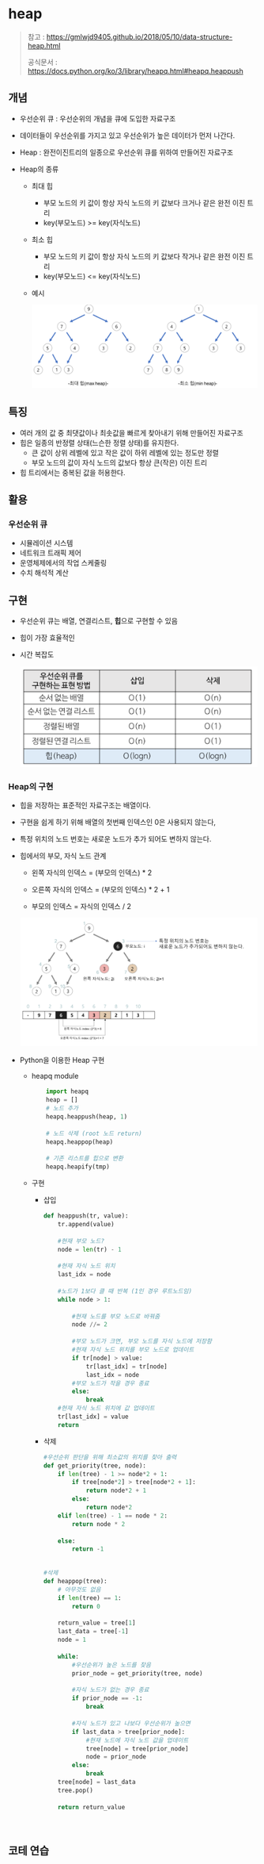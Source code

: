 # heap

> 참고 : https://gmlwjd9405.github.io/2018/05/10/data-structure-heap.html
>
> 공식문서 : https://docs.python.org/ko/3/library/heapq.html#heapq.heappush



## 개념

- 우선순위 큐 : 우선순위의 개념을 큐에 도입한 자료구조
  
- 데이터들이 우선순위를 가지고 있고 우선순위가 높은 데이터가 먼저 나간다.
  
- Heap : 완전이진트리의 일종으로 우선순위 큐를 위하여 만들어진 자료구조

- Heap의 종류

  - 최대 힙
    - 부모 노드의 키 값이 항상 자식 노드의 키 값보다 크거나 같은 완전 이진 트리
    - key(부모노드) >= key(자식노드)

  - 최소 힙

    - 부모 노드의 키 값이 항상 자식 노드의 키 값보다 작거나 같은 완전 이진 트리
    - key(부모노드) <= key(자식노드)

  - 예시

    ![image-20220418155100288](heap.assets/image-20220418155100288.png)



## 특징

- 여러 개의 값 중 최댓값이나 최솟값을 빠르게 찾아내기 위해 만들어진 자료구조
- 힙은 일종의 반정렬 상태(느슨한 정렬 상태)를 유지한다.
  - 큰 값이 상위 레벨에 있고 작은 값이 하위 레벨에 있는 정도만 정렬
  - 부모 노드의 값이 자식 노드의 값보다 항상 큰(작은) 이진 트리
- 힙 트리에서는 중복된 값을 허용한다.





## 활용

### 우선순위 큐

- 시뮬레이션 시스템
- 네트워크 트래픽 제어
- 운영체제에서의 작업 스케줄링
- 수치 해석적 계산



## 구현

- 우선순위 큐는 배열, 연결리스트, **힙**으로 구현할 수 있음
- 힙이 가장 효율적인

- 시간 복잡도

  ![image-20220418154503032](heap.assets/image-20220418154503032.png)

  

### Heap의 구현

- 힙을 저장하는 표준적인 자료구조는 배열이다.
- 구현을 쉽게 하기 위해 배열의 첫번째 인덱스인 0은 사용되지 않는다,
- 특정 위치의 노드 번호는 새로운 노드가 추가 되어도 변하지 않는다.

- 힙에서의 부모, 자식 노드 관계

  - 왼쪽 자식의 인덱스 =  (부모의 인덱스) * 2
  - 오른쪽 자식의 인덱스 = (부모의 인덱스) * 2 + 1

  - 부모의 인덱스 = 자식의 인덱스 / 2

  ![image-20220418155924881](heap.assets/image-20220418155924881.png)

- Python을 이용한 Heap 구현

  - heapq module

    ```python
        import heapq
        heap = [] 
        # 노드 추가
        heapq.heappush(heap, 1)
    
        # 노드 삭제 (root 노드 return)
        heapq.heappop(heap) 
    
        # 기존 리스트를 힙으로 변환
        heapq.heapify(tmp)
    ```

    

  - 구현

    - 삽입

      ```python
      def heappush(tr, value):
          tr.append(value)
          
          #현재 부모 노드?
          node = len(tr) - 1
          
          #현재 자식 노드 위치
          last_idx = node
          
          #노드가 1보다 클 때 반복 (1인 경우 루트노드임)
          while node > 1:
              
              #현재 노드를 부모 노드로 바꿔줌
              node //= 2
              
              #부모 노드가 크면, 부모 노드를 자식 노드에 저장함
              #현재 자식 노드 위치를 부모 노드로 업데이트
              if tr[node] > value:
                  tr[last_idx] = tr[node]
                  last_idx = node
              #부모 노드가 작을 경우 종료
              else:
                  break
          #현재 자식 노드 위치에 값 업데이트
          tr[last_idx] = value
          return
      ```

    - 삭제

      ```python
      #우선순위 판단을 위해 최소값의 위치를 찾아 출력
      def get_priority(tree, node):
          if len(tree) - 1 >= node*2 + 1:
              if tree[node*2] > tree[node*2 + 1]:
                  return node*2 + 1
              else:
                  return node*2
          elif len(tree) - 1 == node * 2:
              return node * 2
          
          else:
              return -1
              
      ```

      ```python
      #삭제
      def heappop(tree):
          # 아무것도 없음
          if len(tree) == 1:
              return 0
          
          return_value = tree[1]
          last_data = tree[-1]
          node = 1
          
          while:
              #우선순위가 높은 노드를 찾음
              prior_node = get_priority(tree, node)
              
              #자식 노드가 없는 경우 종료
              if prior_node == -1:
                  break
                  
              #자식 노드가 있고 나보다 우선순위가 높으면
              if last_data > tree[prior_node]:
                  #현재 노드에 자식 노드 값을 업데이트
                  tree[node] = tree[prior_node]
                  node = prior_node
              else:
                  break
          tree[node] = last_data
          tree.pop()
          
          return return_value
              
          
      ```

      

## 코테 연습

